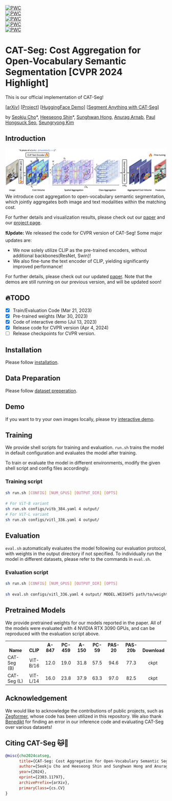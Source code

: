 [![PWC](https://img.shields.io/endpoint.svg?url=https://paperswithcode.com/badge/cat-seg-cost-aggregation-for-open-vocabulary/open-vocabulary-semantic-segmentation-on-2)](https://paperswithcode.com/sota/open-vocabulary-semantic-segmentation-on-2?p=cat-seg-cost-aggregation-for-open-vocabulary)<br>
[![PWC](https://img.shields.io/endpoint.svg?url=https://paperswithcode.com/badge/cat-seg-cost-aggregation-for-open-vocabulary/open-vocabulary-semantic-segmentation-on-3)](https://paperswithcode.com/sota/open-vocabulary-semantic-segmentation-on-3?p=cat-seg-cost-aggregation-for-open-vocabulary)<br>
[![PWC](https://img.shields.io/endpoint.svg?url=https://paperswithcode.com/badge/cat-seg-cost-aggregation-for-open-vocabulary/open-vocabulary-semantic-segmentation-on-7)](https://paperswithcode.com/sota/open-vocabulary-semantic-segmentation-on-7?p=cat-seg-cost-aggregation-for-open-vocabulary)<br>
[![PWC](https://img.shields.io/endpoint.svg?url=https://paperswithcode.com/badge/cat-seg-cost-aggregation-for-open-vocabulary/open-vocabulary-semantic-segmentation-on-1)](https://paperswithcode.com/sota/open-vocabulary-semantic-segmentation-on-1?p=cat-seg-cost-aggregation-for-open-vocabulary)<br>
[![PWC](https://img.shields.io/endpoint.svg?url=https://paperswithcode.com/badge/cat-seg-cost-aggregation-for-open-vocabulary/open-vocabulary-semantic-segmentation-on-5)](https://paperswithcode.com/sota/open-vocabulary-semantic-segmentation-on-5?p=cat-seg-cost-aggregation-for-open-vocabulary)


# CAT-Seg: Cost Aggregation for Open-Vocabulary Semantic Segmentation [CVPR 2024 Highlight]
This is our official implementation of CAT-Seg! 

[[arXiv](https://arxiv.org/abs/2303.11797)] [[Project](https://ku-cvlab.github.io/CAT-Seg/)] [[HuggingFace Demo](https://huggingface.co/spaces/hamacojr/CAT-Seg)] [[Segment Anything with CAT-Seg](https://huggingface.co/spaces/hamacojr/SAM-CAT-Seg)]<br>

by [Seokju Cho](https://seokju-cho.github.io/)\*, [Heeseong Shin](https://github.com/hsshin98)\*, [Sunghwan Hong](https://sunghwanhong.github.io), [Anurag Arnab](https://anuragarnab.github.io), [Paul Hongsuck Seo](https://phseo.github.io), [Seungryong Kim](https://cvlab.korea.ac.kr)

## Introduction
![](assets/fig1.png)
We introduce cost aggregation to open-vocabulary semantic segmentation, which jointly aggregates both image and text modalities within the matching cost.

For further details and visualization results, please check out our [paper](https://arxiv.org/abs/2303.11797) and our [project page](https://ku-cvlab.github.io/CAT-Seg/).

**❗️Update:** We released the code for CVPR version of CAT-Seg! 
Some major updates are:
- We now solely utilize CLIP as the pre-trained encoders, without additional backbones(ResNet, Swin)!
- We also fine-tune the text encoder of CLIP, yielding significantly improved performance!

For further details, please check out our updated [paper](https://arxiv.org/abs/2303.11797).
Note that the demos are still running on our previous version, and will be updated soon!

## :fire:TODO
- [x] Train/Evaluation Code (Mar 21, 2023)
- [x] Pre-trained weights (Mar 30, 2023)
- [x] Code of interactive demo (Jul 13, 2023)
- [x] Release code for CVPR version (Apr 4, 2024)
- [ ] Release checkpoints for CVPR version.

## Installation
Please follow [installation](INSTALL.md). 

## Data Preparation
Please follow [dataset preperation](datasets/README.md).

## Demo
If you want to try your own images locally, please try [interactive demo](https://github.com/KU-CVLAB/CAT-Seg/tree/demo).

## Training
We provide shell scripts for training and evaluation. ```run.sh``` trains the model in default configuration and evaluates the model after training. 

To train or evaluate the model in different environments, modify the given shell script and config files accordingly.

### Training script
```bash
sh run.sh [CONFIG] [NUM_GPUS] [OUTPUT_DIR] [OPTS]

# For ViT-B variant
sh run.sh configs/vitb_384.yaml 4 output/
# For ViT-L variant
sh run.sh configs/vitl_336.yaml 4 output/
```

## Evaluation
```eval.sh``` automatically evaluates the model following our evaluation protocol, with weights in the output directory if not specified.
To individually run the model in different datasets, please refer to the commands in ```eval.sh```.

### Evaluation script
```bash
sh run.sh [CONFIG] [NUM_GPUS] [OUTPUT_DIR] [OPTS]

sh eval.sh configs/vitl_336.yaml 4 output/ MODEL.WEIGHTS path/to/weights.pth
```

## Pretrained Models
We provide pretrained weights for our models reported in the paper. All of the models were evaluated with 4 NVIDIA RTX 3090 GPUs, and can be reproduced with the evaluation script above.

<table><tbody>
<!-- START TABLE -->
<!-- TABLE HEADER -->
<th valign="bottom">Name</th>
<th valign="bottom">CLIP</th>
<th valign="bottom">A-847</th>
<th valign="bottom">PC-459</th>
<th valign="bottom">A-150</th>
<th valign="bottom">PC-59</th>
<th valign="bottom">PAS-20</th>
<th valign="bottom">PAS-20b</th>
<th valign="bottom">Download</th>
<!-- TABLE BODY -->
<!-- ROW: CAT-Seg (B) -->
<tr>
<td align="left">CAT-Seg (B)</a></td>
<td align="center">ViT-B/16</td>
<td align="center">12.0</td>
<td align="center">19.0</td>
<td align="center">31.8</td>
<td align="center">57.5</td>
<td align="center">94.6</td>
<td align="center">77.3</td>
<td align="center">ckpt</a>&nbsp;
</tr>
<!-- ROW: CAT-Seg (L) -->
<tr>
<td align="left">CAT-Seg (L)</a></td>
<td align="center">ViT-L/14</td>
<td align="center">16.0</td>
<td align="center">23.8</td>
<td align="center">37.9</td>
<td align="center">63.3</td>
<td align="center">97.0</td>
<td align="center">82.5</td>
<td align="center">ckpt</a>&nbsp;
</tr>

</tbody></table>


## Acknowledgement
We would like to acknowledge the contributions of public projects, such as [Zegformer](https://github.com/dingjiansw101/ZegFormer), whose code has been utilized in this repository.
We also thank [Benedikt](mailto:benedikt.blumenstiel@student.kit.edu) for finding an error in our inference code and evaluating CAT-Seg over various datasets!
## Citing CAT-Seg :cat::pray:

```BibTeX
@misc{cho2024catseg,
      title={CAT-Seg: Cost Aggregation for Open-Vocabulary Semantic Segmentation}, 
      author={Seokju Cho and Heeseong Shin and Sunghwan Hong and Anurag Arnab and Paul Hongsuck Seo and Seungryong Kim},
      year={2024},
      eprint={2303.11797},
      archivePrefix={arXiv},
      primaryClass={cs.CV}
}
```
